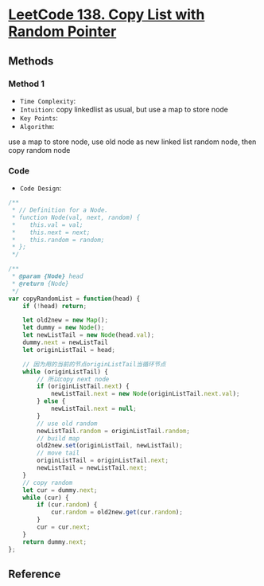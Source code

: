 # [LeetCode 138. Copy List with Random Pointer](https://leetcode-cn.com/problems/copy-list-with-random-pointer/)

## Methods

### Method 1

* `Time Complexity`:
* `Intuition`: copy linkedlist as usual, but use a map to store node
* `Key Points`:
* `Algorithm`:

use a map to store node, use old node as new linked list random node, then copy random node

### Code

* `Code Design`:

```javascript
/**
 * // Definition for a Node.
 * function Node(val, next, random) {
 *    this.val = val;
 *    this.next = next;
 *    this.random = random;
 * };
 */

/**
 * @param {Node} head
 * @return {Node}
 */
var copyRandomList = function(head) {
    if (!head) return;

    let old2new = new Map();
    let dummy = new Node();
    let newListTail = new Node(head.val);
    dummy.next = newListTail
    let originListTail = head;

    // 因为用的当前的节点originListTail当循环节点
    while (originListTail) {
        // 所以copy next node
        if (originListTail.next) {
            newListTail.next = new Node(originListTail.next.val);
        } else {
            newListTail.next = null;
        }
        // use old random
        newListTail.random = originListTail.random;
        // build map
        old2new.set(originListTail, newListTail);
        // move tail
        originListTail = originListTail.next;
        newListTail = newListTail.next;
    }
    // copy random
    let cur = dummy.next;
    while (cur) {
        if (cur.random) {
            cur.random = old2new.get(cur.random);
        }
        cur = cur.next;
    }
    return dummy.next;
};

```

## Reference
